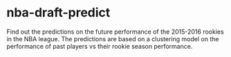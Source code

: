 # nba-draft-predict
Find out the predictions on the future performance of the 2015-2016 rookies in the NBA league. The predictions are based on a clustering model on the performance of past players vs their rookie season performance.
